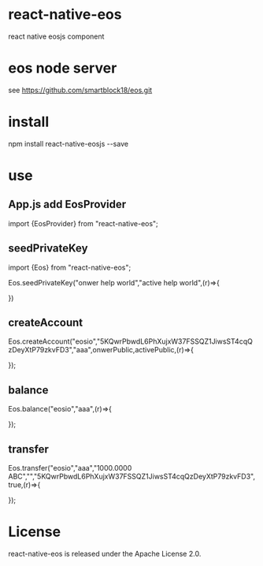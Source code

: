 # react-native-eos

react native eosjs component

# eos node server

see https://github.com/smartblock18/eos.git

# install

npm install react-native-eosjs --save

# use

## App.js add EosProvider

import {EosProvider} from "react-native-eos";

<EosProvider server="http://127.0.0.1:8888" />

## seedPrivateKey

import {Eos} from "react-native-eos";

Eos.seedPrivateKey("onwer help world","active help world",(r)=>{

})

## createAccount

Eos.createAccount("eosio","5KQwrPbwdL6PhXujxW37FSSQZ1JiwsST4cqQzDeyXtP79zkvFD3","aaa",onwerPublic,activePublic,(r)=>{

});

## balance

 Eos.balance("eosio","aaa",(r)=>{
 
 });

## transfer

 Eos.transfer("eosio","aaa","1000.0000 ABC","","5KQwrPbwdL6PhXujxW37FSSQZ1JiwsST4cqQzDeyXtP79zkvFD3",true,(r)=>{

 });

# License

react-native-eos is released under the Apache License 2.0.
